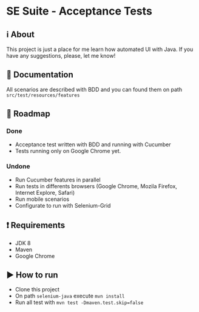 # SE Suite - Acceptance Tests

## :information_source: About

This project is just a place for me learn how automated UI with Java. If you have any suggestions, please, let me know!

## :book: Documentation

All scenarios are described with BDD and you can found them on path `src/test/resources/features`

## :rocket: Roadmap

### Done

- Acceptance test written with BDD and running with Cucumber
- Tests running only on Google Chrome yet.

### Undone

- Run Cucumber features in parallel
- Run tests in differents browsers (Google Chrome, Mozila Firefox, Internet Explore, Safari)
- Run mobile scenarios
- Configurate to run with Selenium-Grid

## :heavy_exclamation_mark: Requirements

- JDK 8
- Maven
- Google Chrome

## :arrow_forward: How to run

- Clone this project
- On path `selenium-java` execute `mvn install`
- Run all test with `mvn test -Dmaven.test.skip=false`
